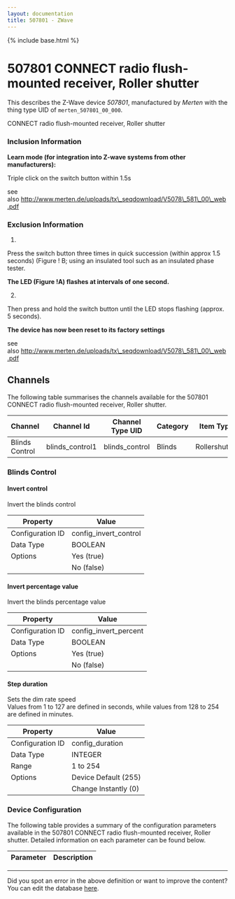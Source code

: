 ```yaml
---
layout: documentation
title: 507801 - ZWave
---
```


{% include base.html %}

# 507801 CONNECT radio flush-mounted receiver, Roller shutter

This describes the Z-Wave device *507801*, manufactured by *Merten* with the thing type UID of ```merten_507801_00_000```. 

CONNECT radio flush-mounted receiver, Roller shutter  


### Inclusion Information 

**Learn mode (for integration into Z-wave systems from other manufacturers):**

Triple click on the switch button within 1.5s

see also http://www.merten.de/uploads/tx\_seqdownload/V5078\_581\_00\_web.pdf

  


### Exclusion Information 

1)

Press the switch button three times in quick succession (within approx 1.5 seconds) (Figure ! B; using an insulated tool such as an insulated phase tester. 

**The LED (Figure !A) flashes at intervals of one second.**

2)

Then press and hold the switch button until the LED stops flashing (approx. 5 seconds).

**The device has now been reset to its factory settings**

see also http://www.merten.de/uploads/tx\_seqdownload/V5078\_581\_00\_web.pdf


## Channels
The following table summarises the channels available for the 507801 CONNECT radio flush-mounted receiver, Roller shutter.

| Channel | Channel Id | Channel Type UID | Category | Item Type |
|---------|------------|------------------|----------|-----------|
| Blinds Control | blinds_control1 | blinds_control | Blinds | Rollershutter |


### Blinds Control

#### Invert control

Invert the blinds control


| Property         | Value    |
|------------------|----------|
| Configuration ID | config_invert_control |
| Data Type        | BOOLEAN || Default Value | false |
| Options | Yes (true) |
|  | No (false) |


#### Invert percentage value

Invert the blinds percentage value


| Property         | Value    |
|------------------|----------|
| Configuration ID | config_invert_percent |
| Data Type        | BOOLEAN || Default Value | false |
| Options | Yes (true) |
|  | No (false) |


#### Step duration

Sets the dim rate speed  
Values from 1 to 127 are defined in seconds, while values from 128 to 254 are defined in minutes.


| Property         | Value    |
|------------------|----------|
| Configuration ID | config_duration |
| Data Type        | INTEGER |
| Range | 1 to 254 || Default Value | 255 |
| Options | Device Default (255) |
|  | Change Instantly (0) |


### Device Configuration
The following table provides a summary of the configuration parameters available in the 507801 CONNECT radio flush-mounted receiver, Roller shutter.
Detailed information on each parameter can be found below.

| Parameter   | Description |
|-------------|-------------|


---

Did you spot an error in the above definition or want to improve the content?
You can edit the database [here](http://www.cd-jackson.com/index.php/zwave/zwave-device-database/zwave-device-list/devicesummary/617).
